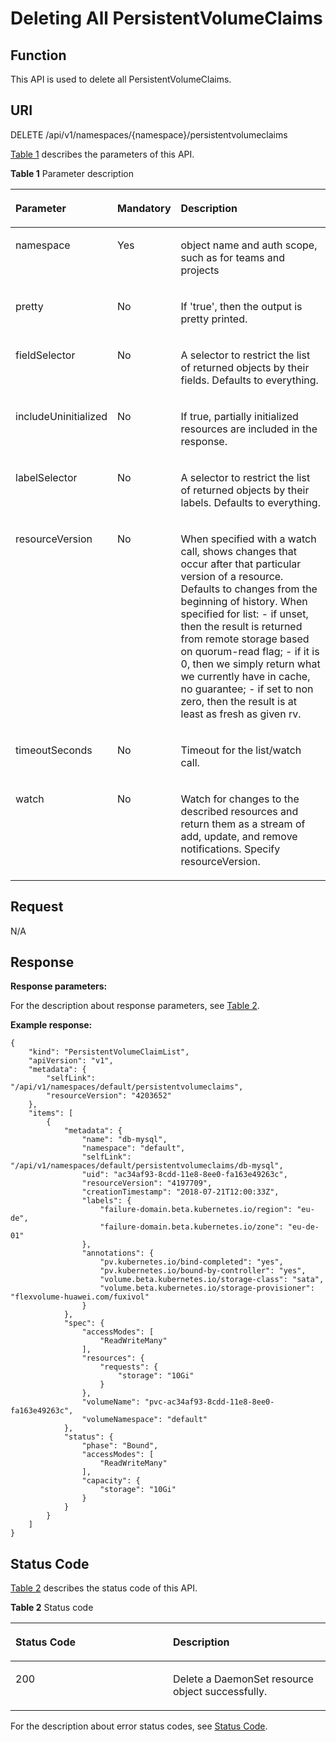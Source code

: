 # Deleting All PersistentVolumeClaims<a name="cce_02_0118"></a>

## Function<a name="section14672911"></a>

This API is used to delete all PersistentVolumeClaims.

## URI<a name="section64947336"></a>

DELETE /api/v1/namespaces/\{namespace\}/persistentvolumeclaims

[Table 1](#d0e27629)  describes the parameters of this API.

**Table  1**  Parameter description

<a name="d0e27629"></a>
<table><thead align="left"><tr id="row38917299"><th class="cellrowborder" valign="top" width="22.45%" id="mcps1.2.4.1.1"><p id="p65293496"><a name="p65293496"></a><a name="p65293496"></a>Parameter</p>
</th>
<th class="cellrowborder" valign="top" width="16.33%" id="mcps1.2.4.1.2"><p id="p54281838"><a name="p54281838"></a><a name="p54281838"></a>Mandatory</p>
</th>
<th class="cellrowborder" valign="top" width="61.22%" id="mcps1.2.4.1.3"><p id="p34752764"><a name="p34752764"></a><a name="p34752764"></a>Description</p>
</th>
</tr>
</thead>
<tbody><tr id="row63510539"><td class="cellrowborder" valign="top" width="22.45%" headers="mcps1.2.4.1.1 "><p id="p44080067"><a name="p44080067"></a><a name="p44080067"></a>namespace</p>
</td>
<td class="cellrowborder" valign="top" width="16.33%" headers="mcps1.2.4.1.2 "><p id="p13715659"><a name="p13715659"></a><a name="p13715659"></a>Yes</p>
</td>
<td class="cellrowborder" valign="top" width="61.22%" headers="mcps1.2.4.1.3 "><p id="p37226571"><a name="p37226571"></a><a name="p37226571"></a>object name and auth scope, such as for teams and projects</p>
</td>
</tr>
<tr id="row66603688"><td class="cellrowborder" valign="top" width="22.45%" headers="mcps1.2.4.1.1 "><p id="p26189648"><a name="p26189648"></a><a name="p26189648"></a>pretty</p>
</td>
<td class="cellrowborder" valign="top" width="16.33%" headers="mcps1.2.4.1.2 "><p id="p40986757"><a name="p40986757"></a><a name="p40986757"></a>No</p>
</td>
<td class="cellrowborder" valign="top" width="61.22%" headers="mcps1.2.4.1.3 "><p id="p31593006"><a name="p31593006"></a><a name="p31593006"></a>If 'true', then the output is pretty printed.</p>
</td>
</tr>
<tr id="row15901602"><td class="cellrowborder" valign="top" width="22.45%" headers="mcps1.2.4.1.1 "><p id="p12961365"><a name="p12961365"></a><a name="p12961365"></a>fieldSelector</p>
</td>
<td class="cellrowborder" valign="top" width="16.33%" headers="mcps1.2.4.1.2 "><p id="p43237616"><a name="p43237616"></a><a name="p43237616"></a>No</p>
</td>
<td class="cellrowborder" valign="top" width="61.22%" headers="mcps1.2.4.1.3 "><p id="p12586012"><a name="p12586012"></a><a name="p12586012"></a>A selector to restrict the list of returned objects by their fields. Defaults to everything.</p>
</td>
</tr>
<tr id="row46165248"><td class="cellrowborder" valign="top" width="22.45%" headers="mcps1.2.4.1.1 "><p id="p48397575"><a name="p48397575"></a><a name="p48397575"></a>includeUninitialized</p>
</td>
<td class="cellrowborder" valign="top" width="16.33%" headers="mcps1.2.4.1.2 "><p id="p27889523"><a name="p27889523"></a><a name="p27889523"></a>No</p>
</td>
<td class="cellrowborder" valign="top" width="61.22%" headers="mcps1.2.4.1.3 "><p id="p44458924"><a name="p44458924"></a><a name="p44458924"></a>If true, partially initialized resources are included in the response.</p>
</td>
</tr>
<tr id="row64586001"><td class="cellrowborder" valign="top" width="22.45%" headers="mcps1.2.4.1.1 "><p id="p64083559"><a name="p64083559"></a><a name="p64083559"></a>labelSelector</p>
</td>
<td class="cellrowborder" valign="top" width="16.33%" headers="mcps1.2.4.1.2 "><p id="p23385790"><a name="p23385790"></a><a name="p23385790"></a>No</p>
</td>
<td class="cellrowborder" valign="top" width="61.22%" headers="mcps1.2.4.1.3 "><p id="p15200829"><a name="p15200829"></a><a name="p15200829"></a>A selector to restrict the list of returned objects by their labels. Defaults to everything.</p>
</td>
</tr>
<tr id="row2589740"><td class="cellrowborder" valign="top" width="22.45%" headers="mcps1.2.4.1.1 "><p id="p8442363"><a name="p8442363"></a><a name="p8442363"></a>resourceVersion</p>
</td>
<td class="cellrowborder" valign="top" width="16.33%" headers="mcps1.2.4.1.2 "><p id="p12742791"><a name="p12742791"></a><a name="p12742791"></a>No</p>
</td>
<td class="cellrowborder" valign="top" width="61.22%" headers="mcps1.2.4.1.3 "><p id="p25533111"><a name="p25533111"></a><a name="p25533111"></a>When specified with a watch call, shows changes that occur after that particular version of a resource. Defaults to changes from the beginning of history. When specified for list: - if unset, then the result is returned from remote storage based on quorum-read flag; - if it is 0, then we simply return what we currently have in cache, no guarantee; - if set to non zero, then the result is at least as fresh as given rv.</p>
</td>
</tr>
<tr id="row28471408"><td class="cellrowborder" valign="top" width="22.45%" headers="mcps1.2.4.1.1 "><p id="p24482706"><a name="p24482706"></a><a name="p24482706"></a>timeoutSeconds</p>
</td>
<td class="cellrowborder" valign="top" width="16.33%" headers="mcps1.2.4.1.2 "><p id="p36942156"><a name="p36942156"></a><a name="p36942156"></a>No</p>
</td>
<td class="cellrowborder" valign="top" width="61.22%" headers="mcps1.2.4.1.3 "><p id="p39524679"><a name="p39524679"></a><a name="p39524679"></a>Timeout for the list/watch call.</p>
</td>
</tr>
<tr id="row20177796"><td class="cellrowborder" valign="top" width="22.45%" headers="mcps1.2.4.1.1 "><p id="p23788803"><a name="p23788803"></a><a name="p23788803"></a>watch</p>
</td>
<td class="cellrowborder" valign="top" width="16.33%" headers="mcps1.2.4.1.2 "><p id="p47844886"><a name="p47844886"></a><a name="p47844886"></a>No</p>
</td>
<td class="cellrowborder" valign="top" width="61.22%" headers="mcps1.2.4.1.3 "><p id="p50230566"><a name="p50230566"></a><a name="p50230566"></a>Watch for changes to the described resources and return them as a stream of add, update, and remove notifications. Specify resourceVersion.</p>
</td>
</tr>
</tbody>
</table>

## Request<a name="section47655118"></a>

N/A

## Response<a name="section26242881"></a>

**Response parameters:**

For the description about response parameters, see  [Table 2](creating-a-persistentvolumeclaim.md#t8268aeafde034542ab17a36c7fca65c3).

**Example response:**

```
{
    "kind": "PersistentVolumeClaimList",
    "apiVersion": "v1",
    "metadata": {
        "selfLink": "/api/v1/namespaces/default/persistentvolumeclaims",
        "resourceVersion": "4203652"
    },
    "items": [
        {
            "metadata": {
                "name": "db-mysql",
                "namespace": "default",
                "selfLink": "/api/v1/namespaces/default/persistentvolumeclaims/db-mysql",
                "uid": "ac34af93-8cdd-11e8-8ee0-fa163e49263c",
                "resourceVersion": "4197709",
                "creationTimestamp": "2018-07-21T12:00:33Z",
                "labels": {
                    "failure-domain.beta.kubernetes.io/region": "eu-de",
                    "failure-domain.beta.kubernetes.io/zone": "eu-de-01"
                },
                "annotations": {
                    "pv.kubernetes.io/bind-completed": "yes",
                    "pv.kubernetes.io/bound-by-controller": "yes",
                    "volume.beta.kubernetes.io/storage-class": "sata",
                    "volume.beta.kubernetes.io/storage-provisioner": "flexvolume-huawei.com/fuxivol"
                }
            },
            "spec": {
                "accessModes": [
                    "ReadWriteMany"
                ],
                "resources": {
                    "requests": {
                        "storage": "10Gi"
                    }
                },
                "volumeName": "pvc-ac34af93-8cdd-11e8-8ee0-fa163e49263c",
                "volumeNamespace": "default"
            },
            "status": {
                "phase": "Bound",
                "accessModes": [
                    "ReadWriteMany"
                ],
                "capacity": {
                    "storage": "10Gi"
                }
            }
        }
    ]
}
```

## Status Code<a name="section34859338"></a>

[Table 2](#d0e27756)  describes the status code of this API.

**Table  2**  Status code

<a name="d0e27756"></a>
<table><thead align="left"><tr id="row40798935"><th class="cellrowborder" valign="top" width="50%" id="mcps1.2.3.1.1"><p id="p16379425"><a name="p16379425"></a><a name="p16379425"></a>Status Code</p>
</th>
<th class="cellrowborder" valign="top" width="50%" id="mcps1.2.3.1.2"><p id="p51665068"><a name="p51665068"></a><a name="p51665068"></a>Description</p>
</th>
</tr>
</thead>
<tbody><tr id="row24120992"><td class="cellrowborder" valign="top" width="50%" headers="mcps1.2.3.1.1 "><p id="p7643299"><a name="p7643299"></a><a name="p7643299"></a>200</p>
</td>
<td class="cellrowborder" valign="top" width="50%" headers="mcps1.2.3.1.2 "><p id="p15127520"><a name="p15127520"></a><a name="p15127520"></a>Delete a DaemonSet resource object successfully.</p>
</td>
</tr>
</tbody>
</table>

For the description about error status codes, see  [Status Code](status-code.md).

